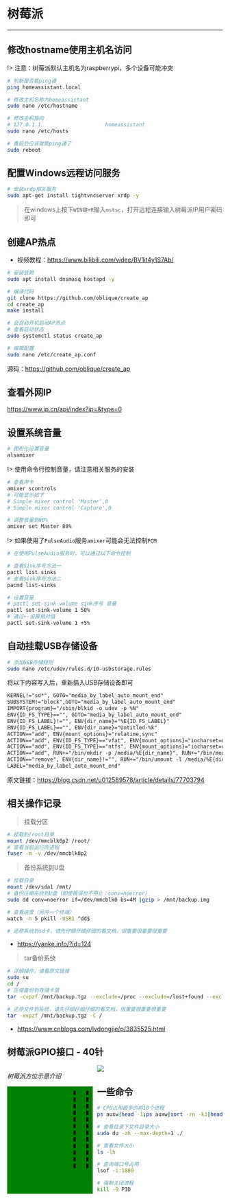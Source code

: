 # 树莓派

---

## 修改hostname使用主机名访问
!> 注意：树莓派默认主机名为raspberrypi，多个设备可能冲突
```bash
# 判断是否能ping通
ping homeassistant.local

# 修改主机名称为homeassistant
sudo nano /etc/hostname

# 修改主机指向
# 127.0.1.1                     homeassistant
sudo nano /etc/hosts

# 重启后应该就能ping通了
sudo reboot
```

## 配置Windows远程访问服务

```bash
# 安装xrdp相关服务 
sudo apt-get install tightvncserver xrdp -y
```

> 在windows上按下`WIN键+R`输入`mstsc`，打开远程连接输入树莓派IP用户密码即可

## 创建AP热点

- 视频教程：https://www.bilibili.com/video/BV1it4y1S7Ab/

```bash
# 安装依赖
sudo apt install dnsmasq hostapd -y

# 编译代码
git clone https://github.com/oblique/create_ap
cd create_ap
make install

# 会自动开机启动AP热点
# 查看启动状态
sudo systemctl status create_ap

# 编辑配置
sudo nano /etc/create_ap.conf
```

源码：https://github.com/oblique/create_ap

## 查看外网IP
https://www.ip.cn/api/index?ip=&type=0

## 设置系统音量
```bash
# 图形化设置音量
alsamixer
```
!> 使用命令行控制音量，请注意相关服务的安装
```bash
# 查看声卡
amixer scontrols
# 可能显示如下
# Simple mixer control 'Master',0
# Simple mixer control 'Capture',0

# 调整音量到80%
amixer set Master 80%
```
!> 如果使用了`PulseAudio`服务`amixer`可能会无法控制`PCM`
```bash
# 在使用PulseAudio服务时，可以通过以下命令控制

# 查看Sink序号方法一
pactl list sinks
# 查看Sink序号方法二
pacmd list-sinks

# 设置音量
# pactl set-sink-volume sink序号 音量
pactl set-sink-volume 1 50%
# 通过+-设置相对值
pactl set-sink-volume 1 +5%
```

## 自动挂载USB存储设备
```bash
# 添加USB存储规则
sudo nano /etc/udev/rules.d/10-usbstorage.rules
```
将以下内容写入后，重新插入USB存储设备即可
```txt
KERNEL!="sd*", GOTO="media_by_label_auto_mount_end"
SUBSYSTEM!="block",GOTO="media_by_label_auto_mount_end"
IMPORT{program}="/sbin/blkid -o udev -p %N"
ENV{ID_FS_TYPE}=="", GOTO="media_by_label_auto_mount_end"
ENV{ID_FS_LABEL}!="", ENV{dir_name}="%E{ID_FS_LABEL}"
ENV{ID_FS_LABEL}=="", ENV{dir_name}="Untitled-%k"
ACTION=="add", ENV{mount_options}="relatime,sync"
ACTION=="add", ENV{ID_FS_TYPE}=="vfat", ENV{mount_options}="iocharset=utf8,umask=000"
ACTION=="add", ENV{ID_FS_TYPE}=="ntfs", ENV{mount_options}="iocharset=utf8,umask=000"
ACTION=="add", RUN+="/bin/mkdir -p /media/%E{dir_name}", RUN+="/bin/mount -o $env{mount_options} /dev/%k /media/%E{dir_name}"
ACTION=="remove", ENV{dir_name}!="", RUN+="/bin/umount -l /media/%E{dir_name}", RUN+="/bin/rmdir /media/%E{dir_name}" 
LABEL="media_by_label_auto_mount_end"
```
原文链接：https://blog.csdn.net/u012589578/article/details/77703794

## 相关操作记录

> 挂载分区
```bash
# 挂载到/root目录
mount /dev/mmcblk0p2 /root/
# 查看当前运行的进程
fuser -m -v /dev/mmcblk0p2
``` 

> 备份系统到U盘
```bash
# 挂载目录
mount /dev/sda1 /mnt/
# 备份压缩系统到U盘（即使错误也不停止：conv=noerror）
sudo dd conv=noerror if=/dev/mmcblk0 bs=4M |gzip > /mnt/backup.img

# 查看进度（另开一个终端）
watch -n 5 pkill -USR1 ^dd$

# 还原系统到sd卡，请先仔细仔细仔细的看文档，很重要很重要很重要

```
- https://yanke.info/?id=124

> tar备份系统
```bash
# 详细操作，请看原文链接
sudo su
cd /
# 压缩备份到存储卡里
tar -cvpzf /mnt/backup.tgz --exclude=/proc --exclude=/lost+found --exclude=/mnt --exclude=/sys /

# 还原文件到系统，请先仔细仔细仔细的看文档，很重要很重要很重要
tar -xvpzf /mnt/backup.tgz -C /
```

- https://www.cnblogs.com/lvdongjie/p/3835525.html

## 树莓派GPIO接口 - 40针

<div style="width:200px;height:250px;float:left;margin-right:10px;">
    <h6 style="margin: 15px 0;">树莓派方位示意介绍</h6>
    <div style="background:green;height:100%;">
        <div style="width:25px;height:180px;
                border-left: 5px dashed black;
                    border-right: 5px dashed black;
            float:right;margin:10px;">
        </div>
    </div>
</div>
<img src="./img/pi-gpio.jpeg" />

## 一些命令
```bash
# CPU占用最多的前10个进程
ps auxw|head -1;ps auxw|sort -rn -k3|head -10

# 查看目录下文件目录大小
sudo du -ah --max-depth=1 ./

# 查看文件大小
ls -lh

# 查询端口号占用
lsof -i:1880

# 强制关闭进程
kill -9 PID
```